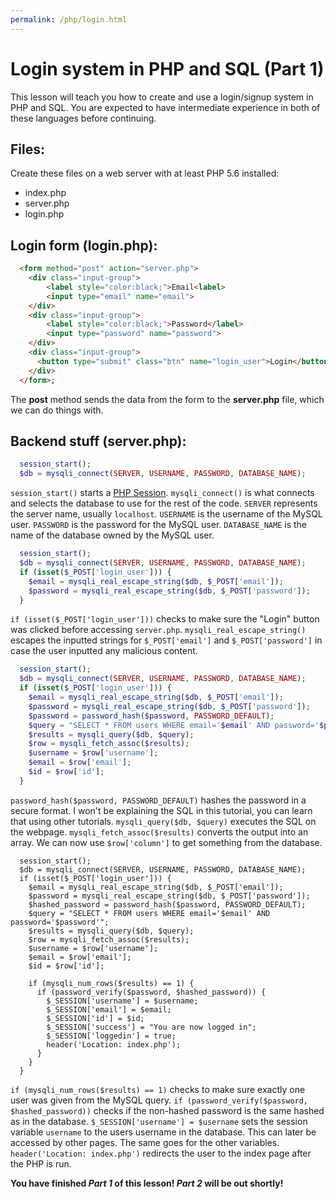 ```yaml
---
permalink: /php/login.html
---
```

# Login system in PHP and SQL (Part 1)
This lesson will teach you how to create and use a login/signup system in PHP and SQL. You are expected to have intermediate experience in both of these languages before continuing.
## Files:
Create these files on a web server with at least PHP 5.6 installed:
- index.php
- server.php
- login.php

## Login form (login.php):
```html
  <form method="post" action="server.php">
  	<div class="input-group">
  		<label style="color:black;">Email<label>
  		<input type="email" name="email">
  	</div>
  	<div class="input-group">
  		<label style="color:black;">Password</label>
  		<input type="password" name="password">
  	</div>
  	<div class="input-group">
  	  <button type="submit" class="btn" name="login_user">Login</button>
  	</div>
  </form>;
```
The **post** method sends the data from the form to the **server.php** file, which we can do things with.

## Backend stuff (server.php):
```php
  session_start();
  $db = mysqli_connect(SERVER, USERNAME, PASSWORD, DATABASE_NAME);
```
`session_start()` starts a <a href="https://www.php.net/manual/en/book.session.php" target="_blank">PHP Session</a>. `mysqli_connect()` is what connects and selects the database to use for the rest of the code. `SERVER` represents the server name, usually `localhost`. `USERNAME` is the username of the MySQL user. `PASSWORD` is the password for the MySQL user. `DATABASE_NAME` is the name of the database owned by the MySQL user.
```php
  session_start();
  $db = mysqli_connect(SERVER, USERNAME, PASSWORD, DATABASE_NAME);
  if (isset($_POST['login_user'])) {
    $email = mysqli_real_escape_string($db, $_POST['email']);
    $password = mysqli_real_escape_string($db, $_POST['password']);
  }
```
`if (isset($_POST['login_user']))` checks to make sure the "Login" button was clicked before accessing `server.php`. `mysqli_real_escape_string()` escapes the inputted strings for `$_POST['email']` and `$_POST['password']` in case the user inputted any malicious content.
```php
  session_start();
  $db = mysqli_connect(SERVER, USERNAME, PASSWORD, DATABASE_NAME);
  if (isset($_POST['login_user'])) {
    $email = mysqli_real_escape_string($db, $_POST['email']);
    $password = mysqli_real_escape_string($db, $_POST['password']);
    $password = password_hash($password, PASSWORD_DEFAULT);
    $query = "SELECT * FROM users WHERE email='$email' AND password='$password'";
    $results = mysqli_query($db, $query);
    $row = mysqli_fetch_assoc($results);
    $username = $row['username'];
    $email = $row['email'];
    $id = $row['id'];
  }
```
`password_hash($password, PASSWORD_DEFAULT)` hashes the password in a secure format. I won't be explaining the SQL in this tutorial, you can learn that using other tutorials. `mysqli_query($db, $query)` executes the SQL on the webpage. `mysqli_fetch_assoc($results)` converts the output into an array. We can now use `$row['column']` to get something from the database. 
```
  session_start();
  $db = mysqli_connect(SERVER, USERNAME, PASSWORD, DATABASE_NAME);
  if (isset($_POST['login_user'])) {
    $email = mysqli_real_escape_string($db, $_POST['email']);
    $password = mysqli_real_escape_string($db, $_POST['password']);
    $hashed_password = password_hash($password, PASSWORD_DEFAULT);
    $query = "SELECT * FROM users WHERE email='$email' AND password='$password'";
    $results = mysqli_query($db, $query);
    $row = mysqli_fetch_assoc($results);
    $username = $row['username'];
    $email = $row['email'];
    $id = $row['id'];
    
    if (mysqli_num_rows($results) == 1) {
      if (password_verify($password, $hashed_password)) {
        $_SESSION['username'] = $username;
        $_SESSION['email'] = $email;
        $_SESSION['id'] = $id;
        $_SESSION['success'] = "You are now logged in";
        $_SESSION['loggedin'] = true;
        header('Location: index.php');
      }
    }
  }
```
`if (mysqli_num_rows($results) == 1)` checks to make sure exactly one user was given from the MySQL query. `if (password_verify($password, $hashed_password))` checks if the non-hashed password is the same hashed as in the database. `$_SESSION['username'] = $username` sets the session variable `username` to the users username in the database. This can later be accessed by other pages. The same goes for the other variables. `header('Location: index.php')` redirects the user to the index page after the PHP is run.

**You have finished *Part 1* of this lesson! *Part 2* will be out shortly!**
